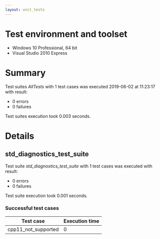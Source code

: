 ```yaml
---
layout: unit_tests
---
```


# Test environment and toolset 

* Windows 10 Professional, 64 bit
* Visual Studio 2010 Express

# Summary

Test suites *AllTests* with 1 test cases was executed 2019-06-02 at 11:23:17 with result:

* 0 errors
* 0 failures

Test suites execution took 0.003 seconds.

# Details

## std_diagnostics_test_suite

Test suite *std_diagnostics_test_suite* with 1 test cases was executed with result:

* 0 errors
* 0 failures

Test suite execution took 0.001 seconds.

### Successful test cases

Test case|Execution time
-|-
cpp11_not_supported | 0
